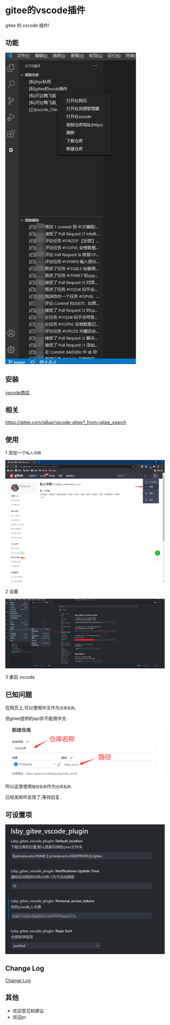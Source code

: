 # gitee的vscode插件

gitee 的 vscode 插件!

## 功能

![效果图](doc/效果图.png)

## 安装

[vscode商店](https://marketplace.visualstudio.com/items?itemName=hbybyyang.gitee-vscode-plugin)

## 相关

<https://gitee.com/g8up/vscode-gitee?_from=gitee_search>

## 使用

1 添加一个`私人令牌`

![使用1](doc/使用1.png)

2 设置

![使用2](doc/使用2.png)

3 重启 vscode

## 已知问题

在网页上,可以使用中文作为`仓库名称`,

但gitee提供的api并不能用中文.

![仓库和路径](doc/仓库和路径.png)

所以这里使用`路径名称`作为`仓库名称`.

已经发邮件反馈了,等待回复.

## 可设置项

![设置](doc/设置.png)

## Change Log

[Change Log](https://gitee.com/hbybyyang/gitee_vscode_plugin/blob/master/CHANGELOG.md)

## 其他

- 欢迎意见和建议
- 欢迎pr
